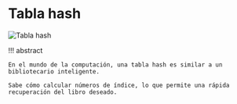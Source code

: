 # Tabla hash

![Tabla hash](../assets/covers/chapter_hashing.jpg)

!!! abstract

    En el mundo de la computación, una tabla hash es similar a un bibliotecario inteligente.
    
    Sabe cómo calcular números de índice, lo que permite una rápida recuperación del libro deseado.
